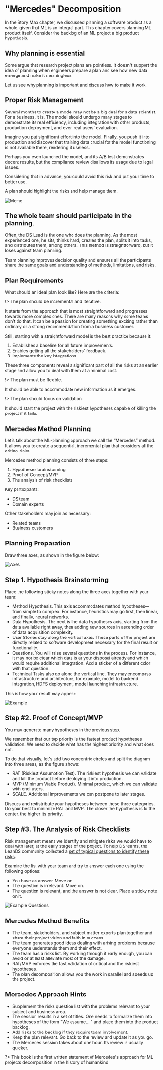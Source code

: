 # "Mercedes" Decomposition

In the Story Map chapter, we discussed planning a software product as a whole, given that ML is an integral part. This chapter covers planning ML product itself. Consider the backlog of an ML project a big product hypothesis.

## Why planning is essential

Some argue that research project plans are pointless. It doesn't support the idea of planning when engineers prepare a plan and see how new data emerge and make it meaningless.

Let us see why planning is important and discuss how to make it work.

## Proper Risk Management

Several months to create a model may not be a big deal for a data scientist. For a business, it is. The model should undergo many stages to demonstrate its real efficiency, including integration with other products, production deployment, and even real users' evaluation.

Imagine you put significant effort into the model. Finally, you push it into production and discover that training data crucial for the model functioning is not available there, rendering it useless.

Perhaps you even launched the model, and its A/B test demonstrates decent results, but the compliance review disallows its usage due to legal issues.

Considering that in advance, you could avoid this risk and put your time to better use.

A plan should highlight the risks and help manage them. 

![Meme](_images/merce-mem1.png)

## The whole team should participate in the planning.

Often, the DS Lead is the one who does the planning. As the most experienced one, he sits, thinks hard, creates the plan, splits it into tasks, and distributes them, among others. This method is straightforward, but it loses against team planning.

Team planning improves decision quality and ensures all the participants share the same goals and understanding of methods, limitations, and risks.

## Plan Requirements

What should an ideal plan look like? Here are the criteria:

!> The plan should be incremental and iterative.

It starts from the approach that is most straightforward and progresses towards more complex ones. There are many reasons why some teams don’t do that. It can be a passion for creating something exciting rather than ordinary or a strong recommendation from a business customer.

Still, starting with a straightforward model is the best practice because it:

1. Establishes a baseline for all future improvements.
2. Enables getting all the stakeholders' feedback.
3. Implements the key integrations.

These three components reveal a significant part of all the risks at an earlier stage and allow you to deal with them at a minimal cost.

!> The plan must be flexible.

It should be able to accommodate new information as it emerges.

!> The plan should focus on validation

It should start the project with the riskiest hypotheses capable of killing the project if it fails.

## Mercedes Method Planning

Let’s talk about the ML-planning approach we call the “Mercedes” method. It allows you to create a sequential, incremental plan that considers all the critical risks.

Mercedes method planning consists of three steps:

1. Hypotheses brainstorming
2. Proof of Concept/MVP
3. The analysis of risk checklists

Key participants:

* DS team
* Domain experts

Other stakeholders may join as necessary:

* Related teams
* Business customers

## Planning Preparation

Draw three axes, as shown in the figure below:

![Axes](_images/merce-axis.png)

## Step 1. Hypothesis Brainstorming

Place the following sticky notes along the three axes together with your team:

* Method Hypothesis. This axis accommodates method hypotheses—from simple to complex. For instance, heuristics may go first, then linear, and finally, neural networks.
* Data Hypothesis. The next is the data hypotheses axis, starting from the data available right away, then adding new sources in ascending order of data acquisition complexity.
* User Stories stay along the vertical axes. These parts of the project are directly related to software development necessary for the final result or functionality.
* Questions. You will raise several questions in the process. For instance, it may not be clear which data is at your disposal already and which would require additional integration. Add a sticker of a different color with that question.
* Technical Tasks also go along the vertical line. They may encompass infrastructure and architecture, for example, model to backend integration, HDFS deployment, model launching infrastructure.

This is how your result may appear:

![Example](_images/merce-example.png)

## Step #2. Proof of Concept/MVP

You may generate many hypotheses in the previous step.

We remember that our top priority is the fastest product hypotheses validation. We need to decide what has the highest priority and what does not.

To do that visually, let's add two concentric circles and split the diagram into three areas, as the figure shows:

* RAT (Riskiest Assumption Test). The riskiest hypothesis we can validate and kill the product before deploying it into production.
* MVP (Minimum Viable Product). Minimal product, which we can validate with end-users.
* SCALE. Additional improvements we can postpone to later stages.


Discuss and redistribute your hypotheses between these three categories. Do your best to minimize RAT and MVP. The closer the hypothesis is to the center, the higher its priority.

## Step #3. The Analysis of Risk Checklists

Risk management means we identify and mitigate risks we would have to deal with later, at the early stages of the project. To help DS teams, the LeanDS community collected a [set of typical questions to identify these risks](questions.md).

Examine the list with your team and try to answer each one using the following options:

* You have an answer. Move on.
* The question is irrelevant. Move on.
* The question is relevant, and the answer is not clear. Place a sticky note on it.

![Example Questions](_images/merce-example2.png)

## Mercedes Method Benefits

* The team, stakeholders, and subject matter experts plan together and share their project vision and faith in success.
* The team generates good ideas dealing with arising problems because everyone understands them and their effect.
* The team has a risks list. By working through it early enough, you can avoid or at least alleviate most of the damage.
* RAT/MVP enforces the fast validation of critical and the riskiest hypotheses.
* The plan decomposition allows you the work in parallel and speeds up the project.

## Mercedes Approach Hints

* Supplement the risks question list with the problems relevant to your subject and business area.
* The session results in a set of titles. One needs to formalize them into hypotheses of the form "We assume... " and place them into the product backlog.
* Add risks to the backlog if they require team involvement.
* Keep the plan relevant. Go back to the review and update it as you go.
* The Mercedes session takes about one hour. Its review is usually quicker.

?> This book is the first written statement of Mercedes's approach for ML projects decomposition in the history of humankind.
